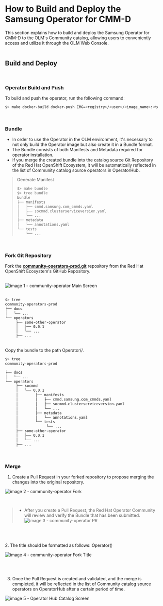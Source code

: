 # How to Build and Deploy the Samsung Operator for CMM-D
This section explains how to build and deploy the Samsung Operator for CMM-D to the OLM's Community catalog, allowing users to conveniently access and utilize it through the OLM Web Console.   
<br>

## Build and Deploy
<br>

### Operator Build and Push
To build and push the operator, run the following command:   


```bash
$> make docker-build docker-push IMG=<registry>/<user>/<image_name>:<tag>
```   
<br>

### Bundle
- In order to use the Operator in the OLM environment, it's necessary to not only build the Operator image but also create it in a Bundle format.
- The Bundle consists of both Manifests and Metadata required for operator installation.
- If you merge the created bundle into the catalog source Git Repository of the Red Hat OpenShift Ecosystem, it will be automatically reflected in the list of Community catalog source operators in OperatorHub.   


> Generate Manifest   
> 
> ```bash
> $> make bundle
> $> tree bundle
> bundle
> ├── manifests
> │   ├── cmmd.samsung.com_cmmds.yaml
> │   ├── socmmd.clusterserviceversion.yaml
> │   └── ... 
> ├── metadata
> │   └── annotations.yaml
> └── tests
>     └── ...
> ```

<br>

### Fork Git Repository
Fork the [__community-operators-prod.git__](https://github.com/redhat-openshift-ecosystem/community-operators-prod.git) repository from the Red Hat OpenShift Ecosystem's GitHub Repository.   
<br>
   
![image 1 - community-operator Main Screen](./images/operator_community_main.png)   
<br>

```bash
$> tree
community-operators-prod
├── docs
│   └── ...
└── operators
     ├── some-other-operator
     │   ├── 0.0.1
     │   └── ...
     ├── ...

```   
<br>
Copy the bundle to the path Operator/<Operator name>/<version>.   

```bash	
$> tree
community-operators-prod

├── docs
│   └── ...
└── operators
     ├── socmmd
     │   └── 0.0.1
     │        ├── manifests
     │        │   ├── cmmd.samsung.com_cmmds.yaml
     │        │   ├── socmmd.clusterserviceversion.yaml
     │        │   └── ... 
     │        ├── metadata
     │        │   └── annotations.yaml
     │        └── tests
     │             └── ...
     ├── some-other-operator
     │   ├── 0.0.1
     │   └── ...
     ├── ...

```   

<br>

### Merge


1. Create a Pull Request in your forked repository to propose merging the changes into the original repository.

![image 2 - community-operator Fork](./images/operator_community_fork.png)   

<br>

> - After you create a Pull Request, the Red Hat Operator Community will review and verify the Bundle that has been submitted.   
> ![image 3 - community-operator PR](./images/operator-community-PR.png)   

<br><br>   
2. The title should be formatted as follows: Operator<operator name>(<versionA>)   

![image 4 - community-operator Fork Title](./images/operator_community_title.png)   

<br><br>

3. Once the Pull Request is created and validated, and the merge is completed, it will be reflected in the list of Community catalog source operators on OperatorHub after a certain period of time.  

![image 5 - Operator Hub Catalog Screen](./images/operator_hub_catalog.png)   

